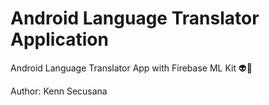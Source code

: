 # Android Language Translator Application
Android Language Translator App with Firebase ML Kit 👽🧐

Author: Kenn Secusana

